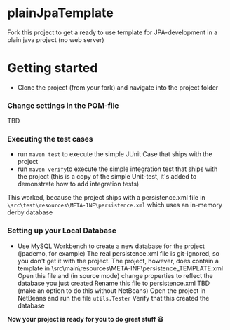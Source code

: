 # plainJpaTemplate
Fork this project to get a ready to use template for JPA-development in a plain java project (no web server)

# Getting started
- Clone the project (from your fork) and navigate into the project folder

### Change settings in the POM-file
TBD

### Executing the test cases
- run `maven test` to execute the simple JUnit Case that ships with the project
- run `maven verify`to execute the simple integration test that ships with the project 
(this is a copy of the simple Unit-test, it's added to demonstrate how to add integration tests)

This worked, because the project ships with a persistence.xml file in `\src\test\resources\META-INF\persistence.xml` 
which uses an in-memory derby database

### Setting up your Local Database

- Use MySQL Workbench to create a new database for the project (jpademo, for example)
The real persistence.xml file is git-ignored, so you don't get it with the project. The project, however, does contain a template in
  \src\main\resources\META-INF\persistence_TEMPLATE.xml
Open this file and (in source mode) change properties to reflect the database you just created
Rename this file to persistence.xml
TBD (make an option to do this without NetBeans) Open the project in NetBeans and run the file `utils.Tester` 
Verify that this created the database

**Now your project is ready for you to do great stuff :smiley:**
